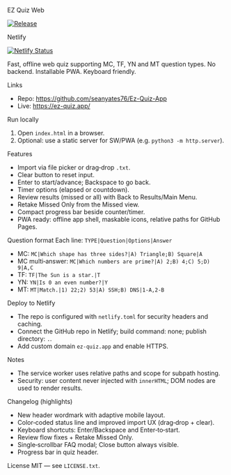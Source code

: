 EZ Quiz Web

[![Release](https://img.shields.io/github/v/release/seanyates76/Ez-Quiz-App?display_name=tag&sort=semver)](https://github.com/seanyates76/Ez-Quiz-App/releases)

Netlify

[![Netlify Status](https://api.netlify.com/api/v1/badges/35b8697e-f228-4b5f-8065-6286e05246c8/deploy-status)](https://app.netlify.com/projects/eq-quiz/deploys)

Fast, offline web quiz supporting MC, TF, YN and MT question types. No backend. Installable PWA. Keyboard friendly.

Links
- Repo: https://github.com/seanyates76/Ez-Quiz-App
- Live: https://ez-quiz.app/

Run locally
1) Open `index.html` in a browser.
2) Optional: use a static server for SW/PWA (e.g. `python3 -m http.server`).

Features
- Import via file picker or drag‑drop `.txt`.
- Clear button to reset input.
- Enter to start/advance; Backspace to go back.
- Timer options (elapsed or countdown).
- Review results (missed or all) with Back to Results/Main Menu.
- Retake Missed Only from the Missed view.
- Compact progress bar beside counter/timer.
- PWA ready: offline app shell, maskable icons, relative paths for GitHub Pages.

Question format
Each line: `TYPE|Question|Options|Answer`
- MC: `MC|Which shape has three sides?|A) Triangle;B) Square|A`
- MC multi‑answer: `MC|Which numbers are prime?|A) 2;B) 4;C) 5;D) 9|A,C`
- TF: `TF|The Sun is a star.|T`
- YN: `YN|Is 0 an even number?|Y`
- MT: `MT|Match.|1) 22;2) 53|A) SSH;B) DNS|1-A,2-B`

Deploy to Netlify
- The repo is configured with `netlify.toml` for security headers and caching.
- Connect the GitHub repo in Netlify; build command: none; publish directory: `.`.
- Add custom domain `ez-quiz.app` and enable HTTPS.

Notes
- The service worker uses relative paths and scope for subpath hosting.
- Security: user content never injected with `innerHTML`; DOM nodes are used to render results.

Changelog (highlights)
- New header wordmark with adaptive mobile layout.
- Color‑coded status line and improved import UX (drag‑drop + clear).
- Keyboard shortcuts: Enter/Backspace and Enter‑to‑start.
- Review flow fixes + Retake Missed Only.
- Single‑scrollbar FAQ modal; Close button always visible.
- Progress bar in quiz header.

License
MIT — see `LICENSE.txt`.
